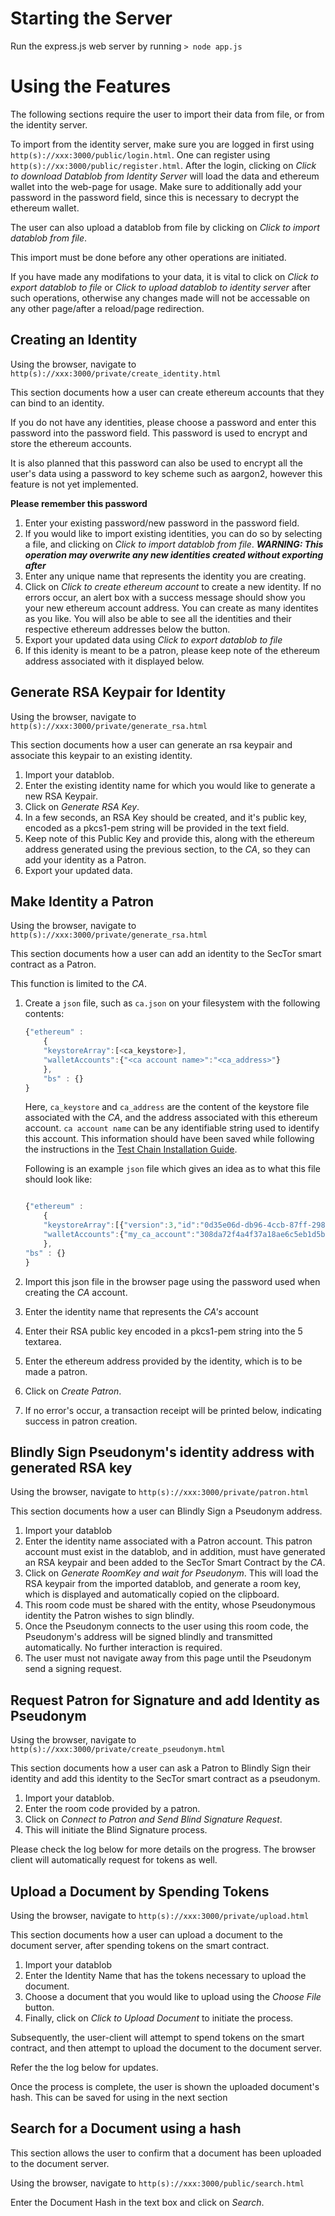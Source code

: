# Starting the Server

Run the express.js web server by running `> node app.js`
	
# Using the Features

The following sections require the user to import their data from
file, or from the identity server.

To import from the identity server, make sure you are logged in first
using `http(s)://xxx:3000/public/login.html`. One can register using
`http(s)://xx:3000/public/register.html`. After the login, clicking on
*Click to download Datablob from Identity Server* will load the data
and ethereum wallet into the web-page for usage. Make sure to
additionally add your password in the password field, since this is
necessary to decrypt the ethereum wallet.

The user can also upload a datablob from file by clicking on *Click to
import datablob from file*.

This import must be done before any other operations are initiated.

If you have made any modifations to your data, it is vital to click on
*Click to export datablob to file* or *Click to upload datablob to
identity server* after such operations, otherwise any changes made
will not be accessable on any other page/after a reload/page
redirection.

## Creating an Identity

Using the browser, navigate to
`http(s)://xxx:3000/private/create_identity.html`

This section documents how a user can create ethereum accounts that
they can bind to an identity.

If you do not have any identities, please choose a password and enter
this password into the password field. This password is used to
encrypt and store the ethereum accounts.

It is also planned that this password can also be used to encrypt all
the user's data using a password to key scheme such as aargon2,
however this feature is not yet implemented.

**Please remember this password**

1. Enter your existing password/new password in the password field.
2. If you would like to import existing identities, you can do so by
   selecting a file, and clicking on *Click to import datablob from
   file*. ***WARNING: This operation may overwrite any new identities
   created without exporting after***
3. Enter any unique name that represents the identity you are
   creating.
4. Click on *Click to create ethereum account* to create a new
   identity.  If no errors occur, an alert box with a success message
   should show you your new ethereum account address. You can create
   as many identites as you like. You will also be able to see all the
   identities and their respective ethereum addresses below the
   button.
5. Export your updated data using *Click to export datablob to file*
6. If this idenity is meant to be a patron, please keep note of the
   ethereum address associated with it displayed below.

## Generate RSA Keypair for Identity

Using the browser, navigate to
`http(s)://xxx:3000/private/generate_rsa.html`

This section documents how a user can generate an rsa keypair and
associate this keypair to an existing identity.

1. Import your datablob.
2. Enter the existing identity name for which you would like to
   generate a new RSA Keypair.
3. Click on *Generate RSA Key*.
4. In a few seconds, an RSA Key should be created, and it's public
   key, encoded as a pkcs1-pem string will be provided in the text
   field.
5. Keep note of this Public Key and provide this, along with the
   ethereum address generated using the previous section, to the *CA*,
   so they can add your identity as a Patron.
6. Export your updated data.

## Make Identity a Patron

Using the browser, navigate to
`http(s)://xxx:3000/private/generate_rsa.html`

This section documents how a user can add an identity to the SecTor
smart contract as a Patron.



This function is limited to the *CA*.
1. Create a `json` file, such as `ca.json` on your filesystem with the
   following contents:
   ```javascript
   {"ethereum" :
	   {
	   "keystoreArray":[<ca_keystore>],
	   "walletAccounts":{"<ca account name>":"<ca_address>"}
	   },
	   "bs" : {}
   }
   ```

   Here, `ca_keystore` and `ca_address` are the content of the
   keystore file associated with the *CA*, and the address associated
   with this ethereum account. `ca account name` can be any
   identifiable string used to identify this account. This information
   should have been saved while following the instructions in the
   [Test Chain Installation Guide](../../../Documentation/Documents/Test%20Chain%20Setup%20Guide.md).

   Following is an example `json` file which gives an idea as to what
   this file should look like:
   
   ```javascript
   
   {"ethereum" :
	   {
	   "keystoreArray":[{"version":3,"id":"0d35e06d-db96-4ccb-87ff-2983323bd5b7","address":"308da72f4a4f37a18ae6c5eb1d5bf79e8265dcc8","crypto":{"ciphertext":"78d88e63969552eb80c2062b9a21ef1aaf4e2bea8572b112424661b962ae744b","cipherparams":{"iv":"1999a35a0feda93ff75e056377320443"},"cipher":"aes-128-ctr","kdf":"scrypt","kdfparams":{"dklen":32,"salt":"c57a8b50bb21b5aae7ee7f85b785a406737d3863bfdae7e226a65a03388a3ebb","n":8192,"r":8,"p":1},"mac":"6a4a248005caa279c4d473ab7dac88e65c02fea3a36421f11c160708d76c3bb3"}}],
	   "walletAccounts":{"my_ca_account":"308da72f4a4f37a18ae6c5eb1d5bf79e8265dcc8"}
	   },
   "bs" : {}
   }
   ```

2. Import this json file in the browser page using the password used
   when creating the *CA* account.
3. Enter the identity name that represents the *CA's* account
4. Enter their RSA public key encoded in a pkcs1-pem string into the
5  textarea.
6. Enter the ethereum address provided by the identity, which is to be
   made a patron.
7. Click on *Create Patron*.
8. If no error's occur, a transaction receipt will be printed below,
   indicating success in patron creation.


## Blindly Sign Pseudonym's identity address with generated RSA key

Using the browser, navigate to
`http(s)://xxx:3000/private/patron.html`

This section documents how a user can Blindly Sign a Pseudonym address.

1. Import your datablob
2. Enter the identity name associated with a Patron account. This
   patron account must exist in the datablob, and in addition, must
   have generated an RSA keypair and been added to the SecTor Smart
   Contract by the *CA*.
3. Click on *Generate RoomKey and wait for Pseudonym*. This will load
   the RSA keypair from the imported datablob, and generate a room
   key, which is displayed and automatically copied on the clipboard.
4. This room code must be shared with the entity, whose Pseudonymous
   identity the Patron wishes to sign blindly.
5. Once the Pseudonym connects to the user using this room code, the
   Pseudonym's address will be signed blindly and transmitted
   automatically. No further interaction is required.
6. The user must not navigate away from this page until the
   Pseudonym send a signing request.
## Request Patron for Signature and add Identity as Pseudonym
	
Using the browser, navigate to
`http(s)://xxx:3000/private/create_pseudonym.html`

This section documents how a user can ask a Patron to Blindly Sign
their identity and add this identity to the SecTor smart contract as a
pseudonym.

1. Import your datablob.
2. Enter the room code provided by a patron.
3. Click on *Connect to Patron and Send Blind Signature Request*.
4. This will initiate the Blind Signature process.

Please check the log below for more details on the progress.
The browser client will automatically request for tokens as well.

## Upload a Document by Spending Tokens

Using the browser, navigate to 
`http(s)://xxx:3000/private/upload.html`

This section documents how a user can upload a document to the
document server, after spending tokens on the smart contract.

1. Import your datablob
2. Enter the Identity Name that has the tokens necessary to upload the
   document.
3. Choose a document that you would like to upload using the *Choose
   File* button.
4. Finally, click on *Click to Upload Document* to initiate the process.

Subsequently, the user-client will attempt to spend tokens on the
smart contract, and then attempt to upload the document to the
document server.

Refer the the log below for updates.

Once the process is complete, the user is shown the uploaded
document's hash. This can be saved for using in the next section

## Search for a Document using a hash

This section allows the user to confirm that a document has been
uploaded to the document server.

Using the browser, navigate to 
`http(s)://xxx:3000/public/search.html`

Enter the Document Hash in the text box and click on *Search*.

